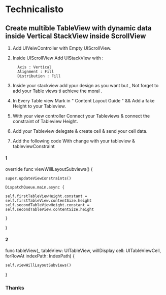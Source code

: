 
# Technicalisto

## Create multible TableView with dynamic data inside Vertical StackView inside ScrollView

1. Add UIVeiwController with Empty UIScrollView.

2. Inside UIScrollView Add UIStackView with :

         Axis : Vertical
         Alignment : Fill
         Distribution : Fill 
         
3. Inside your stackview add ypur design as you want but , 
    Not forget to add your Table views ti achieve the moral . 
    
4. In Every Table view Mark in " Content Layout Guide " && Add a fake Height to your Tableview.

5. With your view controller Connect your Tableviews & connect the constraint of Tableview Height.

6. Add your Tableview delegate & create cell & send your cell data.

7. Add the following code With change with your tableview & tableviewConstraint 

#### 1
override func viewWillLayoutSubviews() {

    super.updateViewConstraints()
    
    DispatchQueue.main.async {

    self.firstTableViewHeight.constant = self.firstTableView.contentSize.height
    self.secondTableViewHeight.constant = self.secondTableView.contentSize.height
        
    }
    
}

#### 2
func tableView(_ tableView: UITableView, willDisplay cell: UITableViewCell, forRowAt indexPath: IndexPath) {

    self.viewWillLayoutSubviews()
    
}

### Thanks

